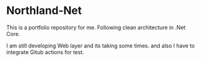 # Northland-Net
This is a portfolio repository for me. Following clean architecture in .Net Core.

I am still developing Web layer and its taking some times. and also I have to integrate Gitub actions for test. 
